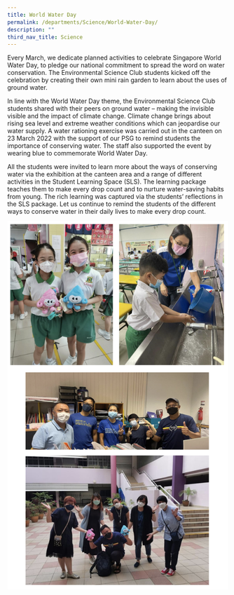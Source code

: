 ```yaml
---
title: World Water Day
permalink: /departments/Science/World-Water-Day/
description: ""
third_nav_title: Science
---
```

Every March, we dedicate planned activities to celebrate Singapore World Water Day, to pledge our national commitment to spread the word on water conservation. The Environmental Science Club students kicked off the celebration by creating their own mini rain garden to learn about the uses of ground water.

  

In line with the World Water Day theme, the Environmental Science Club students shared with their peers on ground water – making the invisible visible and the impact of climate change. Climate change brings about rising sea level and extreme weather conditions which can jeopardise our water supply. A water rationing exercise was carried out in the canteen on 23 March 2022 with the support of our PSG to remind students the importance of conserving water. The staff also supported the event by wearing blue to commemorate World Water Day.

  

All the students were invited to learn more about the ways of conserving water via the exhibition at the canteen area and a range of different activities in the Student Learning Space (SLS). The learning package teaches them to make every drop count and to nurture water-saving habits from young. The rich learning was captured via the students’ reflections in the SLS package. Let us continue to remind the students of the different ways to conserve water in their daily lives to make every drop count.

![](/images/worldwater.png)